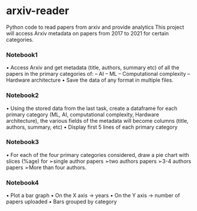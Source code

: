 # arxiv-reader
Python code to read papers from arxiv and provide analytics
This project will access Arxiv metadata on papers from 2017 to 2021 for certain categories.

### Notebook1
• Access Arxiv and get metadata (title, authors, summary etc) of all the papers in the primary categories of:
– AI
– ML
– Computational complexity
– Hardware architecture
• Save the data of any format in multiple files.

### Notebook2
• Using the stored data from the last task, create a dataframe for each primary category (ML, AI, computational complexity, Hardware architecture), the various fields of the metadata will become columns (title, authors, summary, etc)
• Display first 5 lines of each primary category

### Notebook3
• For each of the four primary categories considered, draw a pie chart with slices (%age) for
➢single author papers ➢two authors papers ➢3-4 authors papers ➢More than four authors.

### Notebook4
• Plot a bar graph
• On the X axis -> years
• On the Y axis -> number of papers uploaded
• Bars grouped by category 